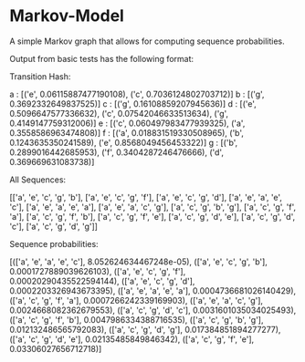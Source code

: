  # Markov-Model
A simple Markov graph that allows for computing sequence probabilities.


Output from basic tests has the following format:

Transition Hash: 

a :   [('e', 0.06115887477190108), ('c', 0.7036124802703712)]
b :   [('g', 0.3692332649837525)]
c :   [('g', 0.16108859207945636)]
d :   [('e', 0.5096647577336632), ('c', 0.07542046633513634), ('g', 0.4149147759312006)]
e :   [('c', 0.060497983477939325), ('a', 0.3558586963474808)]
f :   [('a', 0.018831519330508965), ('b', 0.1243635350241589), ('e', 0.8568049456453322)]
g :   [('b', 0.2899016442685953), ('f', 0.3404287246476666), ('d', 0.369669631083738)]

All Sequences: 

[['a', 'e', 'c', 'g', 'b'], ['a', 'e', 'c', 'g', 'f'], ['a', 'e', 'c', 'g', 'd'], ['a', 'e', 'a', 'e', 'c'], ['a', 'e', 'a', 'e', 'a'], ['a', 'e', 'a', 'c', 'g'], ['a', 'c', 'g', 'b', 'g'], ['a', 'c', 'g', 'f', 'a'], ['a', 'c', 'g', 'f', 'b'], ['a', 'c', 'g', 'f', 'e'], ['a', 'c', 'g', 'd', 'e'], ['a', 'c', 'g', 'd', 'c'], ['a', 'c', 'g', 'd', 'g']]

Sequence probabilities: 

[(['a', 'e', 'a', 'e', 'c'], 8.052624634467248e-05), (['a', 'e', 'c', 'g', 'b'], 0.0001727889039626103), (['a', 'e', 'c', 'g', 'f'], 0.00020290435522594144), (['a', 'e', 'c', 'g', 'd'], 0.0002203326943673395), (['a', 'e', 'a', 'e', 'a'], 0.0004736681026140429), (['a', 'c', 'g', 'f', 'a'], 0.0007266242339169903), (['a', 'e', 'a', 'c', 'g'], 0.0024668082362679553), (['a', 'c', 'g', 'd', 'c'], 0.0031601035034025493), (['a', 'c', 'g', 'f', 'b'], 0.0047986334388716535), (['a', 'c', 'g', 'b', 'g'], 0.012132486565792083), (['a', 'c', 'g', 'd', 'g'], 0.017384851894277277), (['a', 'c', 'g', 'd', 'e'], 0.02135485849846342), (['a', 'c', 'g', 'f', 'e'], 0.03306027656712718)]
